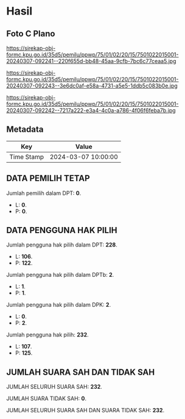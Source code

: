 # Hasil

## Foto C Plano

https://sirekap-obj-formc.kpu.go.id/35d5/pemilu/ppwp/75/01/02/20/15/7501022015001-20240307-092241--220f655d-bb48-45aa-9cfb-7bc6c77ceaa5.jpg

https://sirekap-obj-formc.kpu.go.id/35d5/pemilu/ppwp/75/01/02/20/15/7501022015001-20240307-092243--3e6dc0af-e58a-4731-a5e5-1ddb5c083b0e.jpg

https://sirekap-obj-formc.kpu.go.id/35d5/pemilu/ppwp/75/01/02/20/15/7501022015001-20240307-092242--7217a222-e3a4-4c0a-a786-4f06f6feba7b.jpg


## Metadata

| Key        | Value               |
| ---------- | ------------------- |
| Time Stamp | 2024-03-07 10:00:00 |


## DATA PEMILIH TETAP

Jumlah pemilih dalam DPT: **0**.
 * L: **0**.
 * P: **0**.

## DATA PENGGUNA HAK PILIH

Jumlah pengguna hak pilih dalam DPT: **228**.
 * L: **106**.
 * P: **122**.

Jumlah pengguna hak pilih dalam DPTb: **2**.
 * L: **1**.
 * P: **1**.

Jumlah pengguna hak pilih dalam DPK: **2**.
 * L: **0**.
 * P: **2**.

Jumlah pengguna hak pilih: **232**.
 * L: **107**.
 * P: **125**.

## JUMLAH SUARA SAH DAN TIDAK SAH

JUMLAH SELURUH SUARA SAH: **232**.

JUMLAH SUARA TIDAK SAH: **0**.

JUMLAH SELURUH SUARA SAH DAN SUARA TIDAK SAH: **232**.


